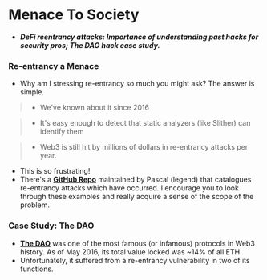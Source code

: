 # Menace To Society
- ***DeFi reentrancy attacks: Importance of understanding past hacks for security pros; The DAO hack case study.***

### Re-entrancy a Menace
- Why am I stressing re-entrancy so much you might ask? The answer is simple.

> * We've known about it since 2016

> * It's easy enough to detect that static analyzers (like Slither) can identify them

> * Web3 is still hit by millions of dollars in re-entrancy attacks per year.

- This is so frustrating!
- There's a **[GitHub Repo](https://github.com/pcaversaccio/reentrancy-attacks)** maintained by Pascal (legend) that catalogues re-entrancy attacks which have occurred. I encourage you to look through these examples and really acquire a sense of the scope of the problem.

### Case Study: The DAO
- **[The DAO](https://en.wikipedia.org/wiki/The_DAO)** was one of the most famous (or infamous) protocols in Web3 history. As of May 2016, its total value locked was \~14% of all ETH.
- Unfortunately, it suffered from a re-entrancy vulnerability in two of its functions.
